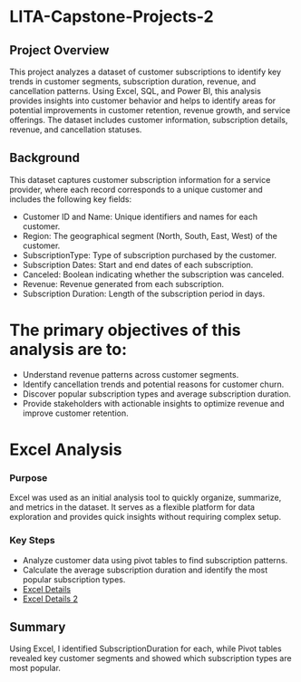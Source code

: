 # LITA-Capstone-Projects-2

## Project Overview
This project analyzes a dataset of customer subscriptions to identify key trends in customer segments, subscription duration, revenue, and cancellation patterns. 
Using Excel, SQL, and Power BI, this analysis provides insights into customer behavior 
and helps to identify areas for potential improvements in customer retention, revenue growth, and service offerings. 
The dataset includes customer information, subscription details, revenue, and cancellation statuses.

## Background
This dataset captures customer subscription information for a service provider, 
where each record corresponds to a unique customer and includes the following key fields:
- Customer ID and Name: Unique identifiers and names for each customer.
- Region: The geographical segment (North, South, East, West) of the customer.
- SubscriptionType: Type of subscription purchased by the customer.
- Subscription Dates: Start and end dates of each subscription.
- Canceled: Boolean indicating whether the subscription was canceled.
- Revenue: Revenue generated from each subscription.
- Subscription Duration: Length of the subscription period in days.

# The primary objectives of this analysis are to:
- Understand revenue patterns across customer segments.
- Identify cancellation trends and potential reasons for customer churn.
- Discover popular subscription types and average subscription duration.
- Provide stakeholders with actionable insights to optimize revenue and improve customer retention.

# Excel Analysis
### Purpose
Excel was used as an initial analysis tool to quickly organize, summarize, and 
metrics in the dataset. 
It serves as a flexible platform for data exploration and provides quick insights without requiring complex setup.

### Key Steps
- Analyze customer data using pivot tables to find subscription patterns.
- Calculate the average subscription duration and identify the most popular subscription types.
- [Excel Details](https://github.com/user-attachments/assets/6b758378-75fc-4481-a56d-8fde44cfdea7)
- [Excel Details 2](https://github.com/user-attachments/assets/e01ddca2-5e4b-441c-be97-5ed4f5a225f8)


## Summary
Using Excel, I identified SubscriptionDuration for each, while Pivot tables revealed key customer segments and showed which subscription types are most popular.



